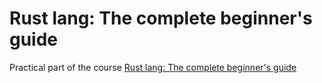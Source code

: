 # Rust lang: The complete beginner's guide

Practical part of the course [Rust lang: The complete beginner's guide](https://www.udemy.com/course/rustaceans/)
